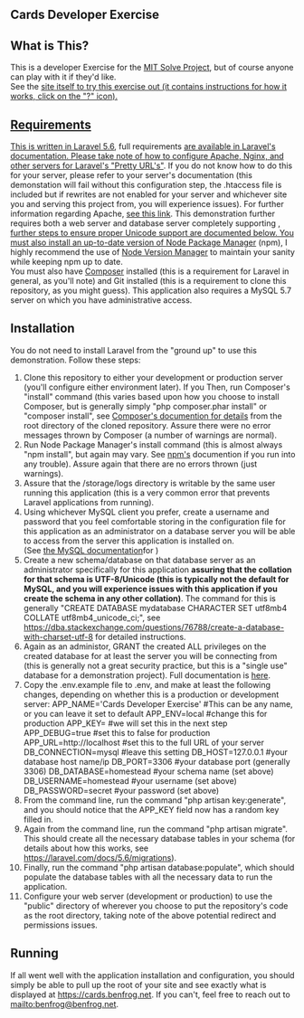 ## Cards Developer Exercise

## What is This?

This is a developer Exercise for the <a href="https://solve.mit.edu/">MIT Solve Project</a>, but of course anyone can play with it if they'd like.  
See the <a href="https://cards.benfrog.net">site itself to try this exercise out (it contains instructions for how it works, click on the "?" icon).

## Requirements

This is written in <a href="https://laravel.com/docs/5.6">Laravel 5.6</a>, full  requirements <a href="https://laravel.com/docs/5.6#server-requirement"> are available in Laravel's documentation.  Please take note of <a href="https://laravel.com/docs/5.6#pretty-urls">how to configure Apache, Nginx, and other servers for Laravel's "Pretty URL's"</a>.  If you do not know how to do this for your server, please refer to your server's documentation (this demonstation will fail without this configuration step, the .htaccess file is included but if rewrites are not enabled for your server and whichever site you and serving this project from, you will experience issues).  For further information regarding Apache, <a href="http://httpd.apache.org/docs/current/mod/mod_rewrite.html">see this link</a>.  This demonstration further requires both a web server and database server completely supporting 
<a href="https://en.wikipedia.org/wiki/Unicode">, further steps to ensure proper Unicode support are documented below.  You must also install an 
up-to-date version of <a href="https://www.npmjs.com/"> Node Package Manager</a> (npm), I highly recommend the use of
<a href="https://github.com/creationix/nvm"> Node Version Manager</a> to maintain your sanity while keeping npm up to date.  
You must also have <a href="https://getcomposer.org/">Composer</a> installed (this is a requirement for Laravel in general, as you'll note) and Git installed 
(this is a requirement to clone this repository, as you might guess).  This application also requires a MySQL 5.7 server on which you have administrative access.  

## Installation

You do not need to install Laravel from the "ground up" to use this demonstration.  Follow these steps:
1.  Clone this repository to either your development or production server 
    (you'll configure either environment later).  If you Then, run Composer's "install" command (this varies based upon how you choose to install Composer, but is 
    generally simply "php composer.phar install" or "composer install", see <a href="https://getcomposer.org/doc/">Composer's documention for details</a> from the 
    root directory of the cloned repository.  Assure there were no error messages thrown by Composer (a number of warnings are normal).  
2.  Run Node Package Manager's install command (this is almost always "npm install", but again may vary.  See <a href="https://www.npmjs.com/">npm's</a> 
    documention if you run into any trouble).  Assure again that there are no errors thrown (just warnings).
3.  Assure that the /storage/logs directory is writable by the same user running this application (this is a very common error that prevents Laravel 
    applications from running).
4.  Using whichever MySQL client you prefer, create a username and password that you feel comfortable storing in the configuration file for this application as
    an administrator on a database server you will be able to access from the server this application is installed on.  
    (See <a href="https://dev.mysql.com/doc/refman/5.7/en/create-user.html">the MySQL documentation</a>for )
5.  Create a new schema/database on that database server as an administrator specifically for this application <b>assuring that the collation for that schema is          UTF-8/Unicode (this is typically not the default for MySQL, and you will experience issues with this application if you create the schema
    in any other collation)</b>.  The command for this is generally "CREATE DATABASE mydatabase CHARACTER SET utf8mb4 COLLATE utf8mb4_unicode_ci;", see 
    <a href="https://dba.stackexchange.com/questions/76788/create-a-database-with-charset-utf-8">
    https://dba.stackexchange.com/questions/76788/create-a-database-with-charset-utf-8</a> for detailed instructions.
6.  Again as an administor, GRANT the created ALL privileges on the created database for at least the server 
    you will be connecting from (this is generally not a great security practice, but this is a "single
    use" database for a demonstration project).  Full documentation is <a href="https://dev.mysql.com/doc/refman/5.7/en/grant.html">here</a>.
7.  Copy the .env.example file to .env, and make at least the following changes, depending on whether this is a production or development server:
    APP_NAME='Cards Developer Exercise' #This can be any name, or you can leave it set to default
    APP_ENV=local #change this for production
    APP_KEY= #we will set this in the next step
    APP_DEBUG=true #set this to false for production 
    APP_URL=http://localhost #set this to the full URL of your server
    DB_CONNECTION=mysql #leave this setting
    DB_HOST=127.0.0.1 #your database host name/ip
    DB_PORT=3306 #your database port (generally 3306)
    DB_DATABASE=homestead #your schema name (set above)
    DB_USERNAME=homestead #your username (set above)
    DB_PASSWORD=secret #your password (set above)
8.  From the command line, run the command "php artisan key:generate", and you should notice that the APP_KEY field now has a random key filled in.
9.  Again from the command line, run the command "php artisan migrate".  This should create all the necessary database tables in your schema (for details about
    how this works, see <a href="https://laravel.com/docs/5.6/migrations">https://laravel.com/docs/5.6/migrations</a>).
10. Finally, run the command "php artisan database:populate", which should populate the database tables with all the necessary data to run the application.
11. Configure your web server (development or production) to use the "public" directory of wherever you choose to put the repository's code as the root directory,
    taking note of the above potential redirect and permissions issues.  

## Running

If all went well with the application installation and configuration, you should simply be able to pull up the root of your site and see exactly what is 
displayed at <a href="https://cards.benfrog.net/">https://cards.benfrog.net</a>.  If you can't, feel free to reach out to <mailto:benfrog@benfrog.net>.       
